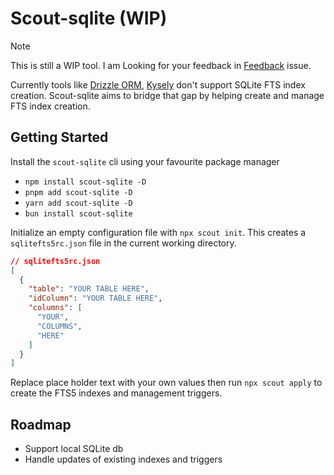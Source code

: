 # Scout-sqlite (WIP)

> [!NOTE]
> This is still a WIP tool. I am Looking for your feedback in [Feedback](https://github.com/JayJamieson/scout-sqlite/issues/1) issue.

Currently tools like [Drizzle ORM](https://orm.drizzle.team/docs/overview), [Kysely](https://kysely.dev/docs/intro) don't support SQLite FTS index creation. Scout-sqlite aims to bridge that gap by helping create and manage FTS index creation.

## Getting Started

Install the `scout-sqlite` cli using your favourite package manager

- `npm install scout-sqlite -D`
- `pnpm add scout-sqlite -D`
- `yarn add scout-sqlite -D`
- `bun install scout-sqlite`

Initialize an empty configuration file with `npx scout init`. This creates a `sqlitefts5rc.json` file in the current working directory.

```json
// sqlitefts5rc.json
[
  {
    "table": "YOUR TABLE HERE",
    "idColumn": "YOUR TABLE HERE",
    "columns": [
      "YOUR",
      "COLUMNS",
      "HERE"
    ]
  }
]
```

Replace place holder text with your own values then run `npx scout apply` to create the FTS5 indexes and management triggers.

## Roadmap

- Support local SQLite db
- Handle updates of existing indexes and triggers
